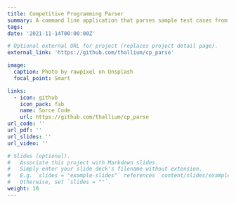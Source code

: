 ```yaml
---
title: Competitive Programming Parser
summary: A command line application that parses sample test cases from various competitive programming websites with ease.
tags:
date: '2021-11-14T00:00:00Z'

# Optional external URL for project (replaces project detail page).
external_link: 'https://github.com/thallium/cp_parse'

image:
  caption: Photo by rawpixel on Unsplash
  focal_point: Smart

links:
  - icon: github
    icon_pack: fab
    name: Sorce Code
    url: https://github.com/thallium/cp_parse
url_code: ''
url_pdf: ''
url_slides: ''
url_video: ''

# Slides (optional).
#   Associate this project with Markdown slides.
#   Simply enter your slide deck's filename without extension.
#   E.g. `slides = "example-slides"` references `content/slides/example-slides.md`.
#   Otherwise, set `slides = ""`.
weight: 10
---
```

